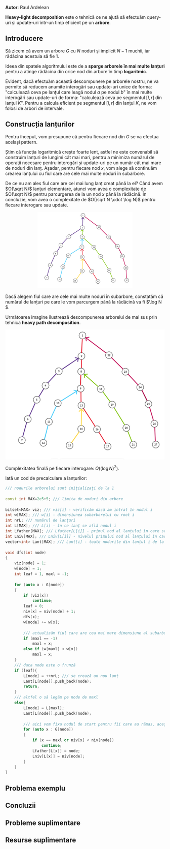 **Autor**: Raul Ardelean

**Heavy-light decomposition** este o tehnică ce ne ajută să efectuăm query-uri și update-uri într-un timp eficient pe un **arbore**.

## Introducere

Să zicem că avem un arbore $G$ cu $N$ noduri și implicit $N-1$ muchii, iar rădăcina acestuia să fie $1$.

Ideea din spatele algoritmului este de a **sparge arborele în mai multe lanțuri** pentru a atinge rădăcina din orice nod din arbore în timp **logaritmic**.

Evident, dacă efectuăm această descompunere pe arborele nostru, ne va permite să reducem anumite interogări sau update-uri unice de forma: "calculează ceva pe lanțul care leagă nodul $a$ pe nodul $b$" în mai multe interogări sau update-uri de forma: "calculează ceva pe segmentul $[l,r]$ din lanțul $K$". Pentru a calcula eficient pe segmentul $[l,r]$ din lanțul $K$, ne vom folosi de arbori de intervale.

## Construcția lanțurilor

Pentru început, vom presupune că pentru fiecare nod din $G$ se va efectua același pattern.

Știm că funcția logaritmică crește foarte lent, astfel ne este convenabil să construim lanțuri de lungimi cât mai mari, pentru a minimiza numărul de operații necesare pentru interogări și update-uri pe un număr cât mai mare de noduri din lanț. Așadar, pentru fiecare nod $x$, vom alege să continuăm crearea lanțului cu fiul care are cele mai multe noduri în subarbore.

De ce nu am ales fiul care are cel mai lung lanț creat până la el? Când avem $O(\sqrt N)$ lanțuri elementare, atunci vom avea o complexitate de $O(\sqrt N)$ pentru parcurgerea de la un nod $x$ până la rădăcină. În concluzie, vom avea o complexitate de $O(\sqrt N \cdot \log N)$ pentru fiecare interogare sau update.

<p align="center">
<img src="../images/hld/pathssqrtn.jpg" width="300" />
</p>
Dacă alegem fiul care are cele mai multe noduri în subarbore, constatăm că numărul de lanțuri pe care le vom parcurgem până la rădăcină va fi $\log N $.

Următoarea imagine ilustrează descompunerea arborelui de mai sus prin tehnica **heavy path decomposition**.

![](../images/hld/pathslogn.jpg)

Complexitatea finală pe fiecare interogare: $O(( \log N ) ^ 2)$.

Iată un cod de precalculare a lanțurilor:

```cpp
/// nodurile arborelui sunt inițializați de la 1

const int MAX=2e5+5; /// limita de noduri din arbore

bitset<MAX> viz; /// viz[i] - verificăm dacă am intrat în nodul i
int w[MAX]; /// w[i] - dimensiunea subarborelui cu root i
int nrL; /// numărul de lanțuri
int L[MAX]; /// L[i] - în ce lanț se află nodul i
int Lfather[MAX]; /// Lfather[L[i]] - primul nod al lanțului în care se află i
int Lniv[MAX]; /// Lniv[L[i]] - nivelul primului nod al lanțului în care se află i
vector<int> Lant[MAX]; /// Lant[i] - toate nodurile din lanțul i de la frunză până la nodul root al lanțului

void dfs(int node)
{
    viz[node] = 1;
    w[node] = 1;
    int leaf = 1, maxl = -1;

    for (auto x : G[node])
    {
        if (viz[x])
            continue;
        leaf = 0;
        niv[x] = niv[node] + 1;
        dfs(x);
        w[node] += w[x];

        /// actualizăm fiul care are cea mai mare dimensiune al subarborelui
        if (maxl == -1)
            maxl = x;
        else if (w[maxl] < w[x])
            maxl = x;
    }
    /// daca node este o frunză
    if (leaf){
        L[node] = ++nrL; /// se crează un nou lanț
        Lant[L[node]].push_back(node);
        return;
    }
    /// altfel o să legăm pe node de maxl
    else{
        L[node] = L[maxl];
        Lant[L[node]].push_back(node);

        /// aici vom fixa nodul de start pentru fii care au rămas, aceștia fiind primi în lanțul creat păna la ei
        for (auto x : G[node])
        {
            if (x == maxl or niv[x] < niv[node])
                continue;
            Lfather[L[x]] = node;
            Lniv[L[x]] = niv[node];
        }
    }
}
```

## Problema exemplu

## Concluzii

## Probleme suplimentare

## Resurse suplimentare
